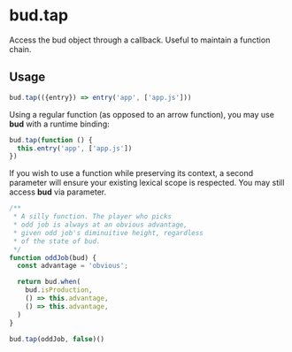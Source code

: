 # bud.tap

Access the bud object through a callback. Useful to maintain a function chain.

## Usage

```js
bud.tap(({entry}) => entry('app', ['app.js']))
```

Using a regular function (as opposed to an arrow function), you may use **bud** with a runtime binding:

```js
bud.tap(function () {
  this.entry('app', ['app.js'])
})
```

If you wish to use a function while preserving its context, a second parameter will ensure your existing lexical scope is respected. You may still access **bud** via parameter.

```js {17}
/**
 * A silly function. The player who picks
 * odd job is always at an obvious advantage,
 * given odd job's diminuitive height, regardless
 * of the state of bud.
 */
function oddJob(bud) {
  const advantage = 'obvious';

  return bud.when(
    bud.isProduction, 
    () => this.advantage, 
    () => this.advantage,
  )
}

bud.tap(oddJob, false)()
```
